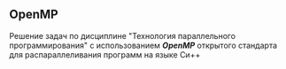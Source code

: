 ## OpenMP
Решение задач по дисциплине "Технология параллельного программирования" с использованием **_OpenMP_** открытого стандарта для распараллеливания программ на языке Си++
